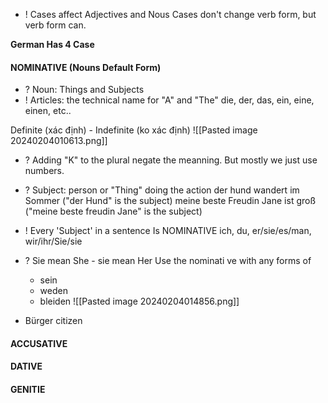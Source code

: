 + ! Cases affect Adjectives and Nous 
	Cases don't change verb form, but verb form can.

**German Has 4 Case**
#### NOMINATIVE (Nouns Default Form)
+ ? Noun: Things and Subjects
+ ! Articles: the technical name for "A" and "The"
	die, der, das, ein, eine, einen, etc..

Definite (xác định) - Indefinite (ko xác định)
![[Pasted image 20240204010613.png]]
+ ? Adding "K" to the plural negate the meanning. But mostly we just use numbers.

+ ? Subject: person or "Thing" doing the action
	 der hund wandert im Sommer ("der Hund" is the subject)
	 meine beste Freudin Jane ist groß  ("meine   beste freudin Jane" is the subject)
+ ! Every 'Subject' in a sentence Is NOMINATIVE
	ich, du, er/sie/es/man, wir/ihr/Sie/sie
+ ? Sie mean She - sie mean Her
Use the nominati ve with any forms of
	- sein
	- weden
	- bleiden 
![[Pasted image 20240204014856.png]]
+ Bürger citizen


#### ACCUSATIVE
#### DATIVE
#### GENITIE